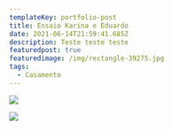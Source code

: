 ```yaml
---
templateKey: portfolio-post
title: Ensaio Karina e Eduardo
date: 2021-06-14T21:59:41.685Z
description: Teste teste teste
featuredpost: true
featuredimage: /img/rectangle-39275.jpg
tags:
  - Casamento
---
```

![](/img/frame-2788.png)

![](/img/rectangle-39252.png)